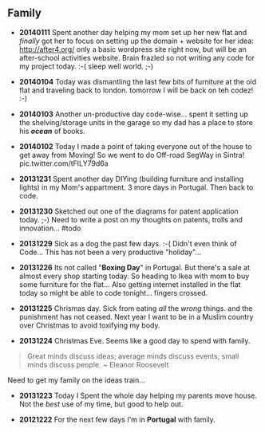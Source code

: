 ## Family

- **20140111** Spent another day helping my mom set up her new flat 
and *finally* got her to focus on setting up the domain + website for her idea: http://after4.org/
only a basic wordpress site right now, but will be an after-school activities website.
Brain frazled so not writing any code for my project today. :-( sleep well world. ;-)

- **20140104** Today was dismantling the last few bits of furniture at the old flat and traveling back to london.
tomorrow I will be back on teh codez! :-)

- **20140103** Another un-productive day code-wise... spent it setting up the shelving/storage units
in the garage so my dad has a place to store his ***ocean*** of books.

- **20140102** Today I made a point of taking everyone out of the house to get away from Moving!
So we went to do Off-road SegWay in Sintra! pic.twitter.com/tFILY79d6a

- **20131231** Spent another day DIYing (building furniture and installing lights) in
my Mom's appartment. 3 more days in Portugal. Then back to code.

- **20131230** Sketched out one of the diagrams for patent application today. ;-)
Need to write a post on my thoughts on patents, trolls and innovation... #todo

- **20131229** Sick as a dog the past few days. :-(
Didn't even think of Code... This has not been a very productive "holiday"...

- **20131226** Its not called "**Boxing Day**" in Portugal. 
But there's a sale at almost every shop starting today.
So heading to Ikea with mom to buy some furniture for the flat...
Also getting internet installed in the flat today 
so might be able to code tonight... fingers crossed.

- **20131225** Chrismas day. Sick from eating *all* the *wrong* things.
and the punishment has not ceased. 
Next year I want to be in a Muslim country over Christmas to avoid toxifying my body.


- **20131224** Christmas Eve. Seems like a good day to spend with family.

> Great minds discuss ideas; average minds discuss events; small minds discuss people.
> ~ Eleanor Roosevelt

Need to get my family on the ideas train...

- **20131223** Today I Spent the whole day helping my parents move house.
Not the *best* use of my time, but good to help out.

- **20121222** For the next few days I'm in **Portugal** with family.
